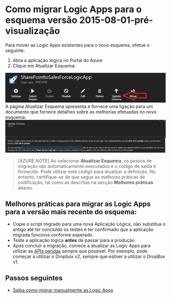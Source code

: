 <properties
    pageTitle="Como migrar Logic Apps para o esquema versão 2015-08-01-pré-visualização | App Service do Microsoft Azure"
    description="Pode migrar facilmente as Logic Apps para a versão mais recente do esquema. Basta seguir estes passos."
    services="logic-apps"
    documentationCenter=""
    authors="MSFTMAN"
    manager="erikre"
    editor=""
    tags="connectors"/>

<tags
    ms.service="logic-apps"
    ms.workload="integration"
    ms.tgt_pltfrm="na"
    ms.devlang="na"
    ms.topic="get-started-article"
    ms.date="08/23/2016"
    ms.author="deonhe"/>

# Como migrar Logic Apps para o esquema versão 2015-08-01-pré-visualização

Para mover as Logic Apps existentes para o novo esquema, efetue o seguinte:  
1. Abra a aplicação lógica no Portal do Azure  
2. Clique em Atualizar Esquema:

 ![Ícone de API][step1]   
A página Atualizar Esquema apresenta e fornece uma ligação para um documento que fornece detalhes sobre as melhorias efetuadas no novo esquema: ![Ícone de API][step2]

>[AZURE.NOTE] Ao selecionar **Atualizar Esquema**, os passos de migração são automaticamente executados e o código de saída é fornecido. Pode utilizar este código para atualizar a definição. No entanto, certifique-se de que segue as melhores práticas de codificação, tal como as descritas na secção **Melhores práticas** abaixo.

## Melhores práticas para migrar as Logic Apps para a versão mais recente do esquema:  

- Copie o script migrado para uma nova Aplicação Lógica, não substitua o antigo até ter concluído os testes e ter confirmado que a aplicação migrada funciona conforme esperado.
- Teste a aplicação lógica **antes** de passar para a produção
- Após concluir a migração, comece a atualizar as Logic Apps para utilizar as [APIs geridas](./apis-list.md) sempre que possível. Por exemplo, pode começar a utilizar o Dropbox v2, sempre que estiver a utilizar o DropBox v1.


## Passos seguintes
-  [Saiba como migrar manualmente as Logic Apps](../app-service-logic/app-service-logic-schema-2015-08-01.md)


<!--Icon references-->
[step1]: ./media/connectors-schema-migration/migrateschema1.png
[step2]: ./media/connectors-schema-migration/migrateschema2.png









<!--HONumber=ago16_HO4-->


